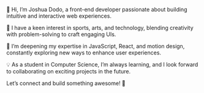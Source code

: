👋 Hi, I’m Joshua Dodo, a front-end developer passionate about building intuitive and interactive web experiences.

👀 I have a keen interest in sports, arts, and technology, blending creativity with problem-solving to craft engaging UIs.

🌱 I’m deepening my expertise in JavaScript, React, and motion design, constantly exploring new ways to enhance user experiences.

💡 As a student in Computer Science, I’m always learning, and I look forward to collaborating on exciting projects in the future.

Let’s connect and build something awesome! 🚀

